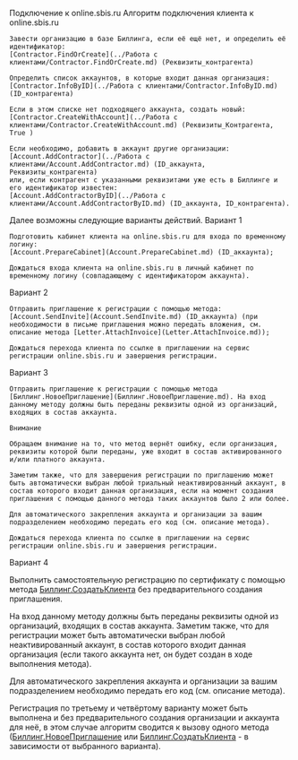 Подключение к online.sbis.ru
Алгоритм подключения клиента к online.sbis.ru

    Завести организацию в базе Биллинга, если её ещё нет, и определить её идентификатор:
    [Contractor.FindOrCreate](../Работа с клиентами/Contractor.FindOrCreate.md) (Реквизиты_контрагента)

    Определить список аккаунтов, в которые входит данная организация:
    [Contractor.InfoByID](../Работа с клиентами/Contractor.InfoByID.md) (ID_контрагента)

    Если в этом списке нет подходящего аккаунта, создать новый:
    [Contractor.CreateWithAccount](../Работа с клиентами/Contractor.CreateWithAccount.md) (Реквизиты_Контрагента, True )

    Если необходимо, добавить в аккаунт другие организации:
    [Account.AddContractor](../Работа с клиентами/Account.AddContractor.md) (ID_аккаунта, Реквизиты_контрагента)
    или, если контрагент с указанными реквизитами уже есть в Биллинге и его идентификатор известен:
    [Account.AddContractorByID](../Работа с клиентами/Account.AddContractorByID.md) (ID_аккаунта, ID_контрагента).

Далее возможны следующие варианты действий.
Вариант 1

    Подготовить кабинет клиента на online.sbis.ru для входа по временному логину:
    [Account.PrepareCabinet](Account.PrepareCabinet.md) (ID_аккаунта);

    Дождаться входа клиента на online.sbis.ru в личный кабинет по временному логину (совпадающему с идентификатором аккаунта).

Вариант 2

    Отправить приглашение к регистрации с помощью метода:
    [Account.SendInvite](Account.SendInvite.md) (ID_аккаунта) (при необходимости в письме приглашения можно передать вложения, см. описание метода [Letter.AttachInvoice](Letter.AttachInvoice.md));

    Дождаться перехода клиента по ссылке в приглашении на сервис регистрации online.sbis.ru и завершения регистрации.

Вариант 3

    Отправить приглашение к регистрации с помощью метода [Биллинг.НовоеПриглашение](Биллинг.НовоеПриглашение.md). На вход данному методу должны быть переданы реквизиты одной из организаций, входящих в состав аккаунта.

    Внимание

    Обращаем внимание на то, что метод вернёт ошибку, если организация, реквизиты которой были переданы, уже входит в состав активированного и/или платного аккаунта.

    Заметим также, что для завершения регистрации по приглашению может быть автоматически выбран любой триальный неактивированный аккаунт, в состав которого входит данная организация, если на момент создания приглашения с помощью данного метода таких аккаунтов было 2 или более.

    Для автоматического закрепления аккаунта и организации за вашим подразделением необходимо передать его код (см. описание метода).

    Дождаться перехода клиента по ссылке в приглашении на сервис регистрации online.sbis.ru и завершения регистрации.

Вариант 4

Выполнить самостоятельную регистрацию по сертификату с помощью метода [Биллинг.СоздатьКлиента](Биллинг.СоздатьКлиента.md) без предварительного создания приглашения.

На вход данному методу должны быть переданы реквизиты одной из организаций, входящих в состав аккаунта. Заметим также, что для регистрации может быть автоматически выбран любой неактивированный аккаунт, в состав которого входит данная организация (если такого аккаунта нет, он будет создан в ходе выполнения метода).

Для автоматического закрепления аккаунта и организации за вашим подразделением необходимо передать его код (см. описание метода).

Регистрация по третьему и четвёртому варианту может быть выполнена и без предварительного создания организации и аккаунта для неё, в этом случае алгоритм сводится к вызову одного метода ([Биллинг.НовоеПриглашение](Биллинг.НовоеПриглашение.md) или [Биллинг.СоздатьКлиента](Биллинг.СоздатьКлиента.md) - в зависимости от выбранного варианта).
